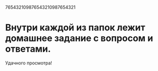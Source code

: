 765432109876543210987654321
# Внутри каждой из папок лежит домашнее задание с вопросом и ответами.
Удачного просмотра!
